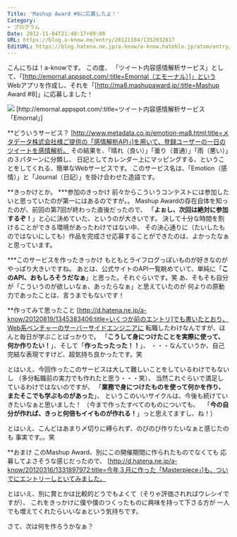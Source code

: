 ```yaml
---
Title: 'Mashup Award #8に応募したよ！'
Category:
- プログラム
Date: 2012-11-04T21:40:17+09:00
URL: https://blog.a-know.me/entry/20121104/1352032817
EditURL: https://blog.hatena.ne.jp/a-know/a-know.hateblo.jp/atom/entry/12921228815727979278
---
```


こんにちは！a-knowです。
この度、 「ツイート内容感情解析サービス」として、「[http://emornal.appspot.com/:title=Emornal（エモーナル）]」という
Webアプリを作成し、それを「[http://ma8.mashupaward.jp/:title=Mashup Award #8]」に応募しました！


<img src="//a-know-home.appspot.com/img/works06.png">
[http://emornal.appspot.com/:title=ツイート内容感情解析サービス「Emornal」]


**どういうサービス？
[http://www.metadata.co.jp/emotion-ma8.html:title=メタデータ株式会社様ご提供の「感情解析API」]を用いて、登録ユーザーの一日のツイートを感情解析。
その結果を、「晴れ（良い）」「曇り（普通）」「雨（悪い）」の３パターンに分類し、
日記としてカレンダー上にマッピングする、ということをしてくれる、簡単なWebサービスです。
このサービス名は、「Emotion（感情）」と「Journal（日記）」を掛け合わせた造語です。


**きっかけとか。
***参加のきっかけ
前々からこういうコンテストには参加したいと思っていたのが第一にはあるのですが。。
Mashup Awardの存在自体を知ったのが、前回の第7回が終わった直後だったので、
「<span class="deco" style="font-weight:bold;">よぉし、次回は絶対に参加するぞ！</span>」と心に決めていた、というのが大きいです。
決して十分な時間を割けることができる環境があったわけではない中、
その決心通りに（たいしたものではないにしても）作品を完成させ応募することができたのは、よかったなぁと思っています。


***このサービスを作ったきっかけ
もともとライフログっぽいものが好きなのがやっぱり大きいですね。
あとは、公式サイトのAPI一覧眺めていて、単純に「<span class="deco" style="font-weight:bold;">このAPI、おもしろそうだなぁ</span>」と思った。それぐらいです。笑
あ、そもそも自分が「こういうのが欲しいなぁ、あったらなぁ」と思えていたのが
何よりの原動力であったことは、言うまでもないです！


**作ってみて思ったこと
[http://d.hatena.ne.jp/a-know/20120819/1345383406:title=いくつか前のエントリ]でも書いたとおり、Web系ベンチャーのサーバーサイドエンジニアに
転職したわけなんですが、ほんと毎日が学ぶことばっかりで。
「<span class="deco" style="font-weight:bold;">こうして身につけたことを実際に使って、何か作りたい！</span>」、そして「<span class="deco" style="font-weight:bold;">作ったったった！！</span>」、
・・・なんていうか、自己完結な表現ですけど、超気持ち良かったです。笑


とはいえ、今回作ったこのサービスは大して難しいことをしているわけでもないし
（多分転職前の実力でも作れたと思う・・・笑）、
当然これぐらいで満足しているわけではないのですが、
「<span class="deco" style="font-weight:bold;">業務で身につけたものを使って何かを作り、またそこでも学ぶものがあった</span>」、
というこのいいサイクルは、今後も続けていきたいなぁと思いました！
（今まで作ったすべてのものについても、
　「<span class="deco" style="font-weight:bold;">今の自分が作れば、きっと何倍もイイものが作れる！</span>」っと思えてますし、ね！）


とはいえ、こんどはあまり〆切りに縛られず、のびのび作りたいなぁと感じたのも
事実です。。笑



**おまけ
このMashup Award、別にこの開催期間に作られたものでなくても
応募してよさそうな感じだったので、
[http://d.hatena.ne.jp/a-know/20120316/1331897972:title=今年３月に作った「Masterpiece」]も、ついでにエントリーしといてみました。


とはいえ、別に賞とかは比較的どうでもよくて（そりゃ評価されればウレシイですが）、
これをきっかけに僕や僕のつくったものに興味を持って下さる方が
一人でも増えてくれたらいいなぁという気持ちです。


さて、次は何を作ろうかなぁ？
